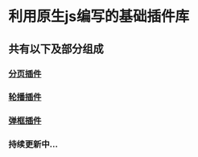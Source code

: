# 利用原生js编写的基础插件库

## 共有以下及部分组成

### [分页插件](https://github.com/cqupt-yifanwu/Base-plug-in-library/tree/master/分页插件) 

### [轮播插件](https://github.com/cqupt-yifanwu/Base-plug-in-library/tree/master/轮播插件)

### [弹框插件](https://github.com/cqupt-yifanwu/Base-plug-in-library/tree/master/弹框插件)

### 持续更新中...